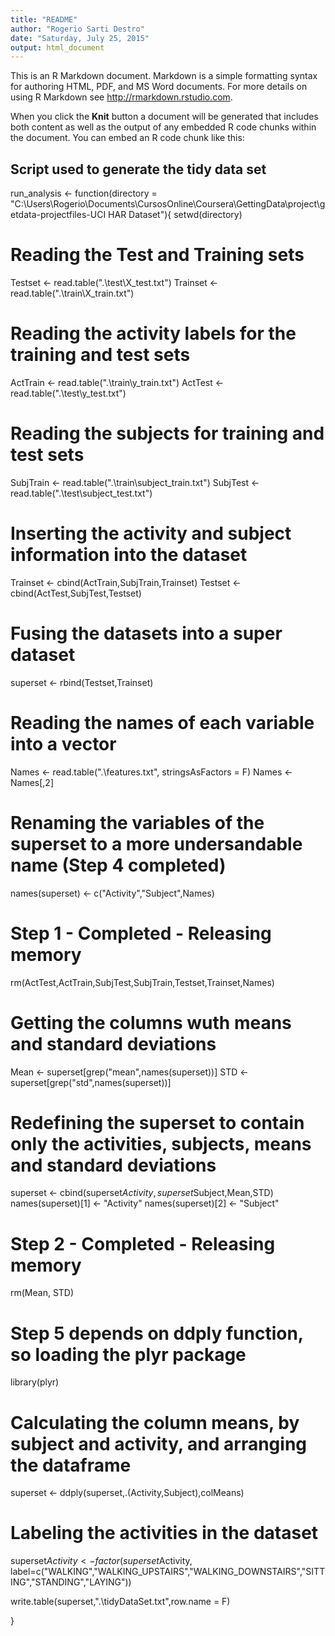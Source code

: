 ```yaml
---
title: "README"
author: "Rogerio Sarti Destro"
date: "Saturday, July 25, 2015"
output: html_document
---
```


This is an R Markdown document. Markdown is a simple formatting syntax for authoring HTML, PDF, and MS Word documents. For more details on using R Markdown see <http://rmarkdown.rstudio.com>.

When you click the **Knit** button a document will be generated that includes both content as well as the output of any embedded R code chunks within the document. You can embed an R code chunk like this:

## Script used to generate the tidy data set

run_analysis <- function(directory = "C:\\Users\\Rogerio\\Documents\\CursosOnline\\Coursera\\GettingData\\project\\getdata-projectfiles-UCI HAR Dataset"){
  setwd(directory)
  
  # Reading the Test and Training sets
  Testset <- read.table(".\\test\\X_test.txt")
  Trainset <- read.table(".\\train\\X_train.txt")
  
  # Reading the activity labels for the training and test sets
  ActTrain <- read.table(".\\train\\y_train.txt")
  ActTest <- read.table(".\\test\\y_test.txt")
  
  # Reading the subjects for training and test sets
  SubjTrain <- read.table(".\\train\\subject_train.txt")
  SubjTest <- read.table(".\\test\\subject_test.txt")
  
  # Inserting the activity and subject information into the dataset
  Trainset <- cbind(ActTrain,SubjTrain,Trainset)
  Testset <- cbind(ActTest,SubjTest,Testset)
  
  # Fusing the datasets into a super dataset
  superset <- rbind(Testset,Trainset)
  
  # Reading the names of each variable into a vector 
  Names <- read.table(".\\features.txt", stringsAsFactors = F)
  Names <- Names[,2]
  
  # Renaming the variables of the superset to a more undersandable name (Step 4 completed)
  names(superset) <- c("Activity","Subject",Names)
  
  # Step 1 - Completed - Releasing memory
  rm(ActTest,ActTrain,SubjTest,SubjTrain,Testset,Trainset,Names)
 
  # Getting the columns wuth means and standard deviations
  Mean <- superset[grep("mean",names(superset))]
  STD <- superset[grep("std",names(superset))]
  
  # Redefining the superset to contain only the activities, subjects, means and standard deviations
  superset <- cbind(superset$Activity,superset$Subject,Mean,STD)
  names(superset)[1] <- "Activity"
  names(superset)[2] <- "Subject"
  
  # Step 2 - Completed - Releasing memory
  rm(Mean, STD)
  
  # Step 5 depends on ddply function, so loading the plyr package
  library(plyr)
  # Calculating the column means, by subject and activity, and arranging the dataframe
  superset <- ddply(superset,.(Activity,Subject),colMeans)
  
  # Labeling the activities in the dataset
  superset$Activity <- factor(superset$Activity, label=c("WALKING","WALKING_UPSTAIRS","WALKING_DOWNSTAIRS","SITTING","STANDING","LAYING"))
  
  write.table(superset,".\\tidyDataSet.txt",row.name = F)
  
  
  
  
}
